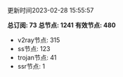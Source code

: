 更新时间2023-02-28 15:55:57

**总订阅: 73**
**总节点: 1241**
**有效节点: 480**
- v2ray节点: 315
- ss节点: 123
- trojan节点: 41
- ssr节点: 1
